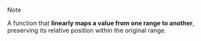

> [!NOTE]
>A function that **linearly maps a value from one range to another**, preserving its relative position within the original range.
